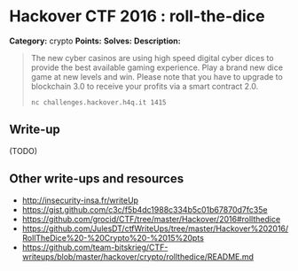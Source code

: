 # Hackover CTF 2016 : roll-the-dice


**Category:** crypto
**Points:**
**Solves:**
**Description:**

> The new cyber casinos are using high speed digital cyber dices to provide the best available gaming experience. Play a brand new dice game at new levels and win. Please note that you have to upgrade to blockchain 3.0 to receive your profits via a smart contract 2.0.
>
> `nc challenges.hackover.h4q.it 1415`

## Write-up

(TODO)

## Other write-ups and resources

* http://insecurity-insa.fr/writeUp
* https://gist.github.com/c3c/f5b4dc1988c334b5c01b67870d7fc35e
* https://github.com/grocid/CTF/tree/master/Hackover/2016#rollthedice
* https://github.com/JulesDT/ctfWriteUps/tree/master/Hackover%202016/RollTheDice%20-%20Crypto%20-%2015%20pts
* https://github.com/team-bitskrieg/CTF-writeups/blob/master/hackover/crypto/rollthedice/README.md
